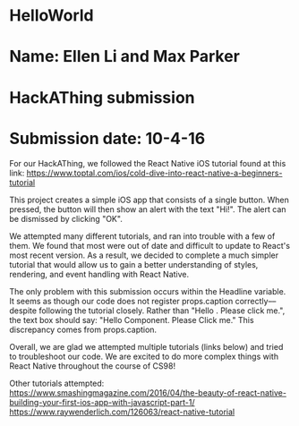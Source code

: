 # HelloWorld

# Name: Ellen Li and Max Parker
# HackAThing submission
# Submission date: 10-4-16

For our HackAThing, we followed the React Native iOS tutorial found at this link: 
  https://www.toptal.com/ios/cold-dive-into-react-native-a-beginners-tutorial

This project creates a simple iOS app that consists of a single button. 
When pressed, the button will then show an alert with the text "Hi!". 
The alert can be dismissed by clicking "OK".

We attempted many different tutorials, and ran into trouble with a few of them. 
We found that most were out of date and difficult to update to React's most 
recent version. As a result, we decided to complete a much simpler tutorial that
would allow us to gain a better understanding of styles, rendering, and event handling
with React Native. 

The only problem with this submission occurs within the Headline variable. It seems
as though our code does not register props.caption correctly––despite following the
tutorial closely. Rather than "Hello . Please click me.", the text box should say:
"Hello Component. Please Click me." This discrepancy comes from props.caption. 

Overall, we are glad we attempted multiple tutorials (links below) and tried to 
troubleshoot our code. We are excited to do more complex things with React Native
throughout the course of CS98!

Other tutorials attempted:
  https://www.smashingmagazine.com/2016/04/the-beauty-of-react-native-building-your-first-ios-app-with-javascript-part-1/
  https://www.raywenderlich.com/126063/react-native-tutorial
